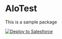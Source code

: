 # AloTest
This is a sample package

<a href="https://githubsfdeploy.herokuapp.com?owner=thedges&repo=AloTest&ref=main">
  <img alt="Deploy to Salesforce"
       src="https://raw.githubusercontent.com/afawcett/githubsfdeploy/master/deploy.png">
</a>
